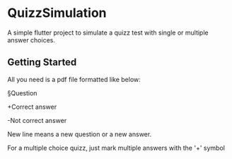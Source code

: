 # QuizzSimulation

A simple flutter project to simulate a quizz test with single or multiple answer choices.

## Getting Started

All you need is a pdf file formatted like below:


§Question

+Correct answer

-Not correct answer



New line means a new question or a new answer.

For a multiple choice quizz, just mark multiple answers with the '+' symbol
